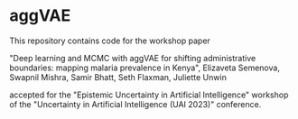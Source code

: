 # aggVAE

This repository contains code for the workshop paper 

"Deep learning and MCMC with aggVAE for shifting administrative boundaries: mapping malaria prevalence in Kenya", Elizaveta Semenova, Swapnil Mishra, Samir Bhatt, Seth Flaxman, Juliette Unwin

accepted for the "Epistemic Uncertainty in Artificial Intelligence" workshop of the "Uncertainty in Artificial Intelligence (UAI 2023)" conference. 

